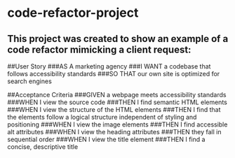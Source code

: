# code-refactor-project

## This project was created to show an example of a code refactor mimicking a client request:

##User Story
###AS A marketing agency
###I WANT a codebase that follows accessibility standards
###SO THAT our own site is optimized for search engines


##Acceptance Criteria
###GIVEN a webpage meets accessibility standards
###WHEN I view the source code
###THEN I find semantic HTML elements
###WHEN I view the structure of the HTML elements
###THEN I find that the elements follow a logical structure independent of styling and positioning
###WHEN I view the image elements
###THEN I find accessible alt attributes
###WHEN I view the heading attributes
###THEN they fall in sequential order
###WHEN I view the title element
###THEN I find a concise, descriptive title
